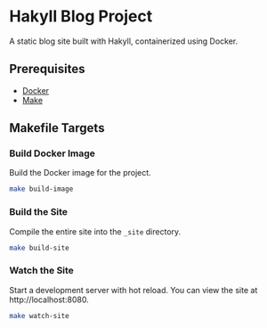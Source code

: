 # Hakyll Blog Project

A static blog site built with Hakyll, containerized using Docker.

## Prerequisites

- [Docker](https://www.docker.com/get-started)
- [Make](https://www.gnu.org/software/make/)

## Makefile Targets

### Build Docker Image

Build the Docker image for the project.

```sh
make build-image
```

### Build the Site

Compile the entire site into the `_site` directory.

```sh
make build-site
```

### Watch the Site

Start a development server with hot reload. You can view the site at http://localhost:8080.

```sh
make watch-site
```